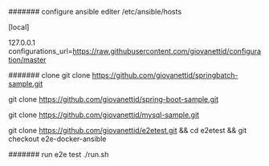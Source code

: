 
####### configure ansible 
editer /etc/ansible/hosts

[local]

127.0.0.1 configurations_url=https://raw.githubusercontent.com/giovanettid/configuration/master

####### clone 
git clone https://github.com/giovanettid/springbatch-sample.git

git clone https://github.com/giovanettid/spring-boot-sample.git

git clone https://github.com/giovanettid/mysql-sample.git

git clone https://github.com/giovanettid/e2etest.git && cd e2etest && git checkout e2e-docker-ansible

####### run e2e test
./run.sh
